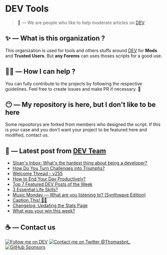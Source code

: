 # DEV Tools

> 🔧 — We are people who like to help moderate articles on [DEV](https://dev.to).

## ✨ — What is this organization ?

This organization is used for tools and others stuffs around [DEV](https://dev.to) for **Mods** and **Trusted Users**. But __any Forems__ can uses thoses scripts for a good use.


## 💪🏼 — How I can help ?

You can fully contribute to the projects by following the respective guidelines. Feel free to create issues and make PR if necessary. 🎉

## 😶 — My repository is here, but I don't like to be here

Some repositorys are forked from members who designed the script. If this is your case and you don't want your project to be featured here and modified, contact us.

## 📝 — Latest post from [DEV Team](https://dev.to/devteam)

<!-- BLOG-POST-LIST:START -->
- [Sloan&#39;s Inbox: What&#39;s the hardest thing about being a developer?](https://dev.to/devteam/sloans-inbox-whats-the-hardest-thing-about-being-a-developer-57b5)
- [How Do You Turn Challenges into Triumphs?](https://dev.to/devteam/how-do-you-turn-challenges-into-triumphs-2h63)
- [Welcome Thread - v255](https://dev.to/devteam/welcome-thread-v255-2m85)
- [How to End Your Day Productively?](https://dev.to/devteam/how-to-end-your-day-productively-4jpi)
- [Top 7 Featured DEV Posts of the Week](https://dev.to/devteam/top-7-featured-dev-posts-of-the-week-dgp)
- [3 Essential Life Skills?](https://dev.to/devteam/3-essential-life-skills-2fld)
- [Music Monday — What are you listening to? &lpar;Synthwave Edition&rpar;](https://dev.to/devteam/music-monday-what-are-you-listening-to-synthwave-edition-3d3p)
- [Caption This! 🤔💭](https://dev.to/devteam/caption-this-2nh7)
- [Changelog: Updating the Stats Page](https://dev.to/devteam/changelog-updating-the-stats-page-dp0)
- [What was your win this week?](https://dev.to/devteam/what-was-your-win-this-week-1496)
<!-- BLOG-POST-LIST:END -->


## ☕ — Contact us

[![Follow me on DEV](https://img.shields.io/badge/dev.to-%2308090A.svg?&style=for-the-badge&logo=dev.to&logoColor=white&alt=devto)](https://dev.to/thomasbnt)
[![Contact me on Twitter @Thomasbnt_](https://img.shields.io/badge/Contact%20me%20on%20Twitter-%231DA1F2.svg?&style=for-the-badge&logo=twitter&logoColor=white&alt=twitter)](https://twitter.com/messages/1142357270-1142357270?text=Hello,%20I%20contact%20you%20from%20devtotools%20&recipient_id=1142357270) [![GitHub Sponsors](https://img.shields.io/badge/Sponsor%20me-%23EA54AE.svg?&style=for-the-badge&logo=github-sponsors&logoColor=white)](https://github.com/sponsors/thomasbnt)


